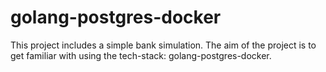 # golang-postgres-docker
This project includes a simple bank simulation. The aim of the project is to get familiar with using the tech-stack: golang-postgres-docker.
